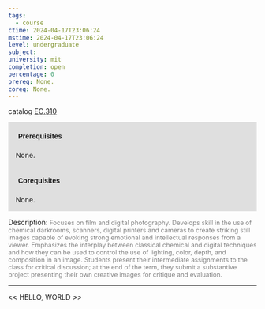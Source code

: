 ```yaml
---
tags:
  - course
ctime: 2024-04-17T23:06:24
mstime: 2024-04-17T23:06:24
level: undergraduate
subject: 
university: mit
completion: open
percentage: 0
prereq: None.
coreq: None.
---
```


catalog [EC.310](http://student.mit.edu/catalog/mECa.html#EC.310)

<span style="display: block; padding: 15px; background-color: rgb(100, 100, 100, 0.2);"><font id="m_prereq3861_0" style="display: block; font-family: Arial, sans-serif; font-weight: bold; padding: 5px">Prerequisites</font><br><span id="prereq3861_0">None.</span></span>
<span style="display: block; padding: 15px; background-color: rgb(100, 100, 100, 0.2);"><font id="m_coreq3861_0" style="display: block; font-family: Arial, sans-serif; font-weight: bold; padding: 5px">Corequisites</font><br><span id="coreq3861_0">None.</span></span>

<font style="">Description:</font>
<font style="color: grey; font-size: 0.8rem;">Focuses on film and digital photography. Develops skill in the use of chemical darkrooms, scanners, digital printers and cameras to create striking still images capable of evoking strong emotional and intellectual responses from a viewer. Emphasizes the interplay between classical chemical and digital techniques and how they can be used to control the use of lighting, color, depth, and composition in an image. Students present their intermediate assignments to the class for critical discussion; at the end of the term, they submit a substantive project presenting their own creative images for critique and evaluation.</font>



---

<< HELLO, WORLD >>
